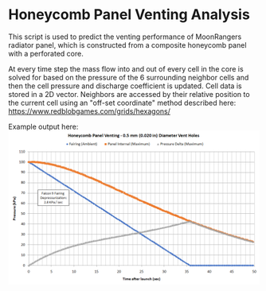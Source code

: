 # Honeycomb Panel Venting Analysis
This script is used to predict the venting performance of MoonRangers radiator panel, which is constructed from a composite honeycomb panel with a perforated core. 

At every time step the mass flow into and out of every cell in the core is solved for based on the pressure of the 6 surrounding neighbor cells and then the cell pressure and discharge coefficient is updated. Cell data is stored in a 2D vector. Neighbors are accessed by their relative position to the current cell using an "off-set coordinate" method described here: https://www.redblobgames.com/grids/hexagons/

Example output here:
![plot](honeycombVentingSimEx.png)
